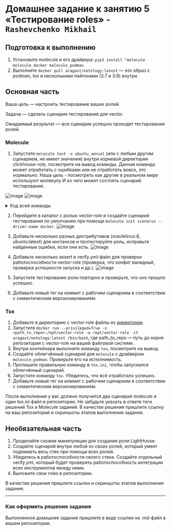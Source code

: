 # Домашнее задание к занятию 5 «Тестирование roles» - `Rashevchenko Mikhail`

## Подготовка к выполнению

1. Установите molecule и его драйвера: `pip3 install "molecule molecule_docker molecule_podman`.
2. Выполните `docker pull aragast/netology:latest` —  это образ с podman, tox и несколькими пайтонами (3.7 и 3.9) внутри.

## Основная часть

Ваша цель — настроить тестирование ваших ролей. 

Задача — сделать сценарии тестирования для vector. 

Ожидаемый результат — все сценарии успешно проходят тестирование ролей.

### Molecule

1. Запустите  `molecule test -s ubuntu_xenial` (или с любым другим сценарием, не имеет значения) внутри корневой директории clickhouse-role, посмотрите на вывод команды. Данная команда может отработать с ошибками или не отработать вовсе, это нормально. Наша цель - посмотреть как другие в реальном мире используют молекулу И из чего может состоять сценарий тестирования.

![image](https://github.com/mrashevchenko/gitlab-hw/assets/100411467/ca245e20-df5a-4522-9320-4410094b0947)
![image](https://github.com/mrashevchenko/gitlab-hw/assets/100411467/2e143789-6cd0-4e89-9294-896f67915421)

<details><summary>Код всей команды </summary>

```
root@netology:~/mnt-homeworks/08-ansible-02-playbook/playbook/roles/clickhouse# molecule test -s centos_7
Failed to load driver entry point Traceback (most recent call last):
  File "/usr/local/lib/python3.9/dist-packages/molecule/api.py", line 45, in drivers
    pm.load_setuptools_entrypoints("molecule.driver")
  File "/usr/local/lib/python3.9/dist-packages/pluggy/manager.py", line 299, in load_setuptools_entrypoints
    plugin = ep.load()
  File "/usr/lib/python3.9/importlib/metadata.py", line 77, in load
    module = import_module(match.group('module'))
  File "/usr/lib/python3.9/importlib/__init__.py", line 127, in import_module
    return _bootstrap._gcd_import(name[level:], package, level)
  File "<frozen importlib._bootstrap>", line 1030, in _gcd_import
  File "<frozen importlib._bootstrap>", line 1007, in _find_and_load
  File "<frozen importlib._bootstrap>", line 986, in _find_and_load_unlocked
  File "<frozen importlib._bootstrap>", line 680, in _load_unlocked
  File "<frozen importlib._bootstrap_external>", line 790, in exec_module
  File "<frozen importlib._bootstrap>", line 228, in _call_with_frames_removed
  File "/usr/local/lib/python3.9/dist-packages/molecule_podman/driver.py", line 31, in <module>
    from molecule.api import Driver, MoleculeRuntimeWarning
ImportError: cannot import name 'MoleculeRuntimeWarning' from 'molecule.api' (/usr/local/lib/python3.9/dist-packages/molecule/api.py)

ERROR    Failed to load driver entry point Traceback (most recent call last):
  File "/usr/local/lib/python3.9/dist-packages/molecule/api.py", line 45, in drivers
    pm.load_setuptools_entrypoints("molecule.driver")
  File "/usr/local/lib/python3.9/dist-packages/pluggy/manager.py", line 299, in load_setuptools_entrypoints
    plugin = ep.load()
  File "/usr/lib/python3.9/importlib/metadata.py", line 77, in load
    module = import_module(match.group('module'))
  File "/usr/lib/python3.9/importlib/__init__.py", line 127, in import_module
    return _bootstrap._gcd_import(name, package, level)
  File "<frozen importlib._bootstrap>", line 1030, in _gcd_import
  File "<frozen importlib._bootstrap>", line 1007, in _find_and_load
  File "<frozen importlib._bootstrap>", line 986, in _find_and_load_unlocked
  File "<frozen importlib._bootstrap>", line 680, in _load_unlocked
  File "<frozen importlib._bootstrap_external>", line 790, in exec_module
  File "<frozen importlib._bootstrap>", line 228, in _call_with_frames_removed
  File "/usr/local/lib/python3.9/dist-packages/molecule_podman/driver.py", line 31, in <module>
    from molecule.api import Driver, MoleculeRuntimeWarning
ImportError: cannot import name 'MoleculeRuntimeWarning' from 'molecule.api' (/usr/local/lib/python3.9/dist-packages/molecule/api.py)

INFO     centos_7 scenario test matrix: dependency, lint, cleanup, destroy, syntax, create, prepare, converge, idempotence, side_effect, verify, cleanup, destroy
INFO     Performing prerun...
INFO     Guessed /root/mnt-homeworks as project root directory
INFO     Using /root/.cache/ansible-lint/3462b2/roles/alexeysetevoi.clickhouse symlink to current repository in order to enable Ansible to find the role using its expected full name.
INFO     Added ANSIBLE_ROLES_PATH=~/.ansible/roles:/usr/share/ansible/roles:/etc/ansible/roles:/root/.cache/ansible-lint/3462b2/roles
INFO     Inventory /root/mnt-homeworks/08-ansible-02-playbook/playbook/roles/clickhouse/molecule/centos_7/../resources/inventory/hosts.yml linked to /root/.cache/molecule/clickhouse/centos_7/inventory/hosts
INFO     Inventory /root/mnt-homeworks/08-ansible-02-playbook/playbook/roles/clickhouse/molecule/centos_7/../resources/inventory/group_vars/ linked to /root/.cache/molecule/clickhouse/centos_7/inventory/group_vars
INFO     Inventory /root/mnt-homeworks/08-ansible-02-playbook/playbook/roles/clickhouse/molecule/centos_7/../resources/inventory/host_vars/ linked to /root/.cache/molecule/clickhouse/centos_7/inventory/host_vars
INFO     Running centos_7 > dependency
WARNING  Skipping, missing the requirements file.
WARNING  Skipping, missing the requirements file.
INFO     Inventory /root/mnt-homeworks/08-ansible-02-playbook/playbook/roles/clickhouse/molecule/centos_7/../resources/inventory/hosts.yml linked to /root/.cache/molecule/clickhouse/centos_7/inventory/hosts
INFO     Inventory /root/mnt-homeworks/08-ansible-02-playbook/playbook/roles/clickhouse/molecule/centos_7/../resources/inventory/group_vars/ linked to /root/.cache/molecule/clickhouse/centos_7/inventory/group_vars
INFO     Inventory /root/mnt-homeworks/08-ansible-02-playbook/playbook/roles/clickhouse/molecule/centos_7/../resources/inventory/host_vars/ linked to /root/.cache/molecule/clickhouse/centos_7/inventory/host_vars
INFO     Running centos_7 > lint
COMMAND: yamllint .
ansible-lint
flake8

WARNING: PATH altered to include /usr/bin
WARNING  Loading custom .yamllint config file, this extends our internal yamllint config.
an AnsibleCollectionFinder has not been installed in this process
INFO     Inventory /root/mnt-homeworks/08-ansible-02-playbook/playbook/roles/clickhouse/molecule/centos_7/../resources/inventory/hosts.yml linked to /root/.cache/molecule/clickhouse/centos_7/inventory/hosts
INFO     Inventory /root/mnt-homeworks/08-ansible-02-playbook/playbook/roles/clickhouse/molecule/centos_7/../resources/inventory/group_vars/ linked to /root/.cache/molecule/clickhouse/centos_7/inventory/group_vars
INFO     Inventory /root/mnt-homeworks/08-ansible-02-playbook/playbook/roles/clickhouse/molecule/centos_7/../resources/inventory/host_vars/ linked to /root/.cache/molecule/clickhouse/centos_7/inventory/host_vars
INFO     Running centos_7 > cleanup
WARNING  Skipping, cleanup playbook not configured.
INFO     Inventory /root/mnt-homeworks/08-ansible-02-playbook/playbook/roles/clickhouse/molecule/centos_7/../resources/inventory/hosts.yml linked to /root/.cache/molecule/clickhouse/centos_7/inventory/hosts
INFO     Inventory /root/mnt-homeworks/08-ansible-02-playbook/playbook/roles/clickhouse/molecule/centos_7/../resources/inventory/group_vars/ linked to /root/.cache/molecule/clickhouse/centos_7/inventory/group_vars
INFO     Inventory /root/mnt-homeworks/08-ansible-02-playbook/playbook/roles/clickhouse/molecule/centos_7/../resources/inventory/host_vars/ linked to /root/.cache/molecule/clickhouse/centos_7/inventory/host_vars
INFO     Running centos_7 > destroy
INFO     Sanity checks: 'docker'

PLAY [Destroy] *****************************************************************

TASK [Destroy molecule instance(s)] ********************************************
changed: [localhost] => (item=centos_7)

TASK [Wait for instance(s) deletion to complete] *******************************
ok: [localhost] => (item=centos_7)

TASK [Delete docker networks(s)] ***********************************************
skipping: [localhost]

PLAY RECAP *********************************************************************
localhost                  : ok=2    changed=1    unreachable=0    failed=0    skipped=1    rescued=0    ignored=0

INFO     Inventory /root/mnt-homeworks/08-ansible-02-playbook/playbook/roles/clickhouse/molecule/centos_7/../resources/inventory/hosts.yml linked to /root/.cache/molecule/clickhouse/centos_7/inventory/hosts
INFO     Inventory /root/mnt-homeworks/08-ansible-02-playbook/playbook/roles/clickhouse/molecule/centos_7/../resources/inventory/group_vars/ linked to /root/.cache/molecule/clickhouse/centos_7/inventory/group_vars
INFO     Inventory /root/mnt-homeworks/08-ansible-02-playbook/playbook/roles/clickhouse/molecule/centos_7/../resources/inventory/host_vars/ linked to /root/.cache/molecule/clickhouse/centos_7/inventory/host_vars
INFO     Running centos_7 > syntax

playbook: /root/mnt-homeworks/08-ansible-02-playbook/playbook/roles/clickhouse/molecule/resources/playbooks/converge.yml
INFO     Inventory /root/mnt-homeworks/08-ansible-02-playbook/playbook/roles/clickhouse/molecule/centos_7/../resources/inventory/hosts.yml linked to /root/.cache/molecule/clickhouse/centos_7/inventory/hosts
INFO     Inventory /root/mnt-homeworks/08-ansible-02-playbook/playbook/roles/clickhouse/molecule/centos_7/../resources/inventory/group_vars/ linked to /root/.cache/molecule/clickhouse/centos_7/inventory/group_vars
INFO     Inventory /root/mnt-homeworks/08-ansible-02-playbook/playbook/roles/clickhouse/molecule/centos_7/../resources/inventory/host_vars/ linked to /root/.cache/molecule/clickhouse/centos_7/inventory/host_vars
INFO     Running centos_7 > create

PLAY [Create] ******************************************************************

TASK [Log into a Docker registry] **********************************************
skipping: [localhost] => (item=None) 
skipping: [localhost]

TASK [Check presence of custom Dockerfiles] ************************************
ok: [localhost] => (item={'capabilities': ['SYS_ADMIN'], 'command': '/usr/sbin/init', 'dockerfile': '../resources/Dockerfile.j2', 'env': {'ANSIBLE_USER': 'ansible', 'DEPLOY_GROUP': 'deployer', 'SUDO_GROUP': 'wheel', 'container': 'docker'}, 'image': 'centos:7', 'name': 'centos_7', 'privileged': True, 'tmpfs': ['/run', '/tmp'], 'volumes': ['/sys/fs/cgroup:/sys/fs/cgroup']})

TASK [Create Dockerfiles from image names] *************************************
changed: [localhost] => (item={'capabilities': ['SYS_ADMIN'], 'command': '/usr/sbin/init', 'dockerfile': '../resources/Dockerfile.j2', 'env': {'ANSIBLE_USER': 'ansible', 'DEPLOY_GROUP': 'deployer', 'SUDO_GROUP': 'wheel', 'container': 'docker'}, 'image': 'centos:7', 'name': 'centos_7', 'privileged': True, 'tmpfs': ['/run', '/tmp'], 'volumes': ['/sys/fs/cgroup:/sys/fs/cgroup']})

TASK [Discover local Docker images] ********************************************
ok: [localhost] => (item={'diff': [], 'dest': '/root/.cache/molecule/clickhouse/centos_7/Dockerfile_centos_7', 'src': '/root/.ansible/tmp/ansible-tmp-1706635119.1286633-21633-247585607419737/source', 'md5sum': 'e90d08cd34f49a5f8a41a07de1348618', 'checksum': '4b70768619482424811f2977aa277a5acf2b13a1', 'changed': True, 'uid': 0, 'gid': 0, 'owner': 'root', 'group': 'root', 'mode': '0600', 'state': 'file', 'size': 2199, 'invocation': {'module_args': {'src': '/root/.ansible/tmp/ansible-tmp-1706635119.1286633-21633-247585607419737/source', 'dest': '/root/.cache/molecule/clickhouse/centos_7/Dockerfile_centos_7', 'mode': '0600', 'follow': False, '_original_basename': 'Dockerfile.j2', 'checksum': '4b70768619482424811f2977aa277a5acf2b13a1', 'backup': False, 'force': True, 'unsafe_writes': False, 'content': None, 'validate': None, 'directory_mode': None, 'remote_src': None, 'local_follow': None, 'owner': None, 'group': None, 'seuser': None, 'serole': None, 'selevel': None, 'setype': None, 'attributes': None}}, 'failed': False, 'item': {'capabilities': ['SYS_ADMIN'], 'command': '/usr/sbin/init', 'dockerfile': '../resources/Dockerfile.j2', 'env': {'ANSIBLE_USER': 'ansible', 'DEPLOY_GROUP': 'deployer', 'SUDO_GROUP': 'wheel', 'container': 'docker'}, 'image': 'centos:7', 'name': 'centos_7', 'privileged': True, 'tmpfs': ['/run', '/tmp'], 'volumes': ['/sys/fs/cgroup:/sys/fs/cgroup']}, 'ansible_loop_var': 'item', 'i': 0, 'ansible_index_var': 'i'})

TASK [Build an Ansible compatible image (new)] *********************************
ok: [localhost] => (item=molecule_local/centos:7)

TASK [Create docker network(s)] ************************************************
skipping: [localhost]

TASK [Determine the CMD directives] ********************************************
ok: [localhost] => (item={'capabilities': ['SYS_ADMIN'], 'command': '/usr/sbin/init', 'dockerfile': '../resources/Dockerfile.j2', 'env': {'ANSIBLE_USER': 'ansible', 'DEPLOY_GROUP': 'deployer', 'SUDO_GROUP': 'wheel', 'container': 'docker'}, 'image': 'centos:7', 'name': 'centos_7', 'privileged': True, 'tmpfs': ['/run', '/tmp'], 'volumes': ['/sys/fs/cgroup:/sys/fs/cgroup']})

TASK [Create molecule instance(s)] *********************************************
changed: [localhost] => (item=centos_7)

TASK [Wait for instance(s) creation to complete] *******************************
FAILED - RETRYING: [localhost]: Wait for instance(s) creation to complete (300 retries left).
changed: [localhost] => (item={'failed': 0, 'started': 1, 'finished': 0, 'ansible_job_id': 'j688594233367.21765', 'results_file': '/root/.ansible_async/j688594233367.21765', 'changed': True, 'item': {'capabilities': ['SYS_ADMIN'], 'command': '/usr/sbin/init', 'dockerfile': '../resources/Dockerfile.j2', 'env': {'ANSIBLE_USER': 'ansible', 'DEPLOY_GROUP': 'deployer', 'SUDO_GROUP': 'wheel', 'container': 'docker'}, 'image': 'centos:7', 'name': 'centos_7', 'privileged': True, 'tmpfs': ['/run', '/tmp'], 'volumes': ['/sys/fs/cgroup:/sys/fs/cgroup']}, 'ansible_loop_var': 'item'})

PLAY RECAP *********************************************************************
localhost                  : ok=7    changed=3    unreachable=0    failed=0    skipped=2    rescued=0    ignored=0

INFO     Inventory /root/mnt-homeworks/08-ansible-02-playbook/playbook/roles/clickhouse/molecule/centos_7/../resources/inventory/hosts.yml linked to /root/.cache/molecule/clickhouse/centos_7/inventory/hosts
INFO     Inventory /root/mnt-homeworks/08-ansible-02-playbook/playbook/roles/clickhouse/molecule/centos_7/../resources/inventory/group_vars/ linked to /root/.cache/molecule/clickhouse/centos_7/inventory/group_vars
INFO     Inventory /root/mnt-homeworks/08-ansible-02-playbook/playbook/roles/clickhouse/molecule/centos_7/../resources/inventory/host_vars/ linked to /root/.cache/molecule/clickhouse/centos_7/inventory/host_vars
INFO     Running centos_7 > prepare
WARNING  Skipping, prepare playbook not configured.
INFO     Inventory /root/mnt-homeworks/08-ansible-02-playbook/playbook/roles/clickhouse/molecule/centos_7/../resources/inventory/hosts.yml linked to /root/.cache/molecule/clickhouse/centos_7/inventory/hosts
INFO     Inventory /root/mnt-homeworks/08-ansible-02-playbook/playbook/roles/clickhouse/molecule/centos_7/../resources/inventory/group_vars/ linked to /root/.cache/molecule/clickhouse/centos_7/inventory/group_vars
INFO     Inventory /root/mnt-homeworks/08-ansible-02-playbook/playbook/roles/clickhouse/molecule/centos_7/../resources/inventory/host_vars/ linked to /root/.cache/molecule/clickhouse/centos_7/inventory/host_vars
INFO     Running centos_7 > converge

PLAY [Converge] ****************************************************************

TASK [Gathering Facts] *********************************************************
ok: [centos_7]

TASK [Apply Clickhouse Role] ***************************************************

TASK [clickhouse : Include OS Family Specific Variables] ***********************
ok: [centos_7]

TASK [clickhouse : include_tasks] **********************************************
included: /root/mnt-homeworks/08-ansible-02-playbook/playbook/roles/clickhouse/tasks/precheck.yml for centos_7

TASK [clickhouse : Requirements check | Checking sse4_2 support] ***************
ok: [centos_7]

TASK [clickhouse : Requirements check | Not supported distribution && release] ***
skipping: [centos_7]

TASK [clickhouse : include_tasks] **********************************************
included: /root/mnt-homeworks/08-ansible-02-playbook/playbook/roles/clickhouse/tasks/params.yml for centos_7

TASK [clickhouse : Set clickhouse_service_enable] ******************************
ok: [centos_7]

TASK [clickhouse : Set clickhouse_service_ensure] ******************************
ok: [centos_7]

TASK [clickhouse : include_tasks] **********************************************
included: /root/mnt-homeworks/08-ansible-02-playbook/playbook/roles/clickhouse/tasks/install/yum.yml for centos_7

TASK [clickhouse : Install by YUM | Ensure clickhouse repo GPG key imported] ***
fatal: [centos_7]: FAILED! => {"changed": false, "msg": "failed to fetch key at https://repo.clickhouse.tech//CLICKHOUSE-KEY.GPG , error was: HTTP Error 530: "}

PLAY RECAP *********************************************************************
centos_7                   : ok=8    changed=0    unreachable=0    failed=1    skipped=1    rescued=0    ignored=0

CRITICAL Ansible return code was 2, command was: ['ansible-playbook', '-D', '--inventory', '/root/.cache/molecule/clickhouse/centos_7/inventory', '--skip-tags', 'molecule-notest,notest', '/root/mnt-homeworks/08-ansible-02-playbook/playbook/roles/clickhouse/molecule/resources/playbooks/converge.yml']
WARNING  An error occurred during the test sequence action: 'converge'. Cleaning up.
INFO     Inventory /root/mnt-homeworks/08-ansible-02-playbook/playbook/roles/clickhouse/molecule/centos_7/../resources/inventory/hosts.yml linked to /root/.cache/molecule/clickhouse/centos_7/inventory/hosts
INFO     Inventory /root/mnt-homeworks/08-ansible-02-playbook/playbook/roles/clickhouse/molecule/centos_7/../resources/inventory/group_vars/ linked to /root/.cache/molecule/clickhouse/centos_7/inventory/group_vars
INFO     Inventory /root/mnt-homeworks/08-ansible-02-playbook/playbook/roles/clickhouse/molecule/centos_7/../resources/inventory/host_vars/ linked to /root/.cache/molecule/clickhouse/centos_7/inventory/host_vars
INFO     Running centos_7 > cleanup
WARNING  Skipping, cleanup playbook not configured.
INFO     Inventory /root/mnt-homeworks/08-ansible-02-playbook/playbook/roles/clickhouse/molecule/centos_7/../resources/inventory/hosts.yml linked to /root/.cache/molecule/clickhouse/centos_7/inventory/hosts
INFO     Inventory /root/mnt-homeworks/08-ansible-02-playbook/playbook/roles/clickhouse/molecule/centos_7/../resources/inventory/group_vars/ linked to /root/.cache/molecule/clickhouse/centos_7/inventory/group_vars
INFO     Inventory /root/mnt-homeworks/08-ansible-02-playbook/playbook/roles/clickhouse/molecule/centos_7/../resources/inventory/host_vars/ linked to /root/.cache/molecule/clickhouse/centos_7/inventory/host_vars
INFO     Running centos_7 > destroy

PLAY [Destroy] *****************************************************************

TASK [Destroy molecule instance(s)] ********************************************
changed: [localhost] => (item=centos_7)

TASK [Wait for instance(s) deletion to complete] *******************************
FAILED - RETRYING: [localhost]: Wait for instance(s) deletion to complete (300 retries left).
changed: [localhost] => (item=centos_7)

TASK [Delete docker networks(s)] ***********************************************
skipping: [localhost]

PLAY RECAP *********************************************************************
localhost                  : ok=2    changed=2    unreachable=0    failed=0    skipped=1    rescued=0    ignored=0

INFO     Pruning extra files from scenario ephemeral directory

```
</details>

2. Перейдите в каталог с ролью vector-role и создайте сценарий тестирования по умолчанию при помощи `molecule init scenario --driver-name docker`.
![image](https://github.com/mrashevchenko/gitlab-hw/assets/100411467/dc54a83e-b17f-4ff3-9f40-f83ebcb0c4df)

3. Добавьте несколько разных дистрибутивов (oraclelinux:8, ubuntu:latest) для инстансов и протестируйте роль, исправьте найденные ошибки, если они есть.
![image](https://github.com/mrashevchenko/gitlab-hw/assets/100411467/a7fd1e19-4019-4d80-b002-2bada933b3e1)

4. Добавьте несколько assert в verify.yml-файл для  проверки работоспособности vector-role (проверка, что конфиг валидный, проверка успешности запуска и др.).
![image](https://github.com/mrashevchenko/gitlab-hw/assets/100411467/a6b4b506-1b8a-4bd1-926f-d5fe773c65cc)

5. Запустите тестирование роли повторно и проверьте, что оно прошло успешно.
5. Добавьте новый тег на коммит с рабочим сценарием в соответствии с семантическим версионированием.

### Tox

1. Добавьте в директорию с vector-role файлы из [директории](./example).
2. Запустите `docker run --privileged=True -v <path_to_repo>:/opt/vector-role -w /opt/vector-role -it aragast/netology:latest /bin/bash`, где path_to_repo — путь до корня репозитория с vector-role на вашей файловой системе.
3. Внутри контейнера выполните команду `tox`, посмотрите на вывод.
5. Создайте облегчённый сценарий для `molecule` с драйвером `molecule_podman`. Проверьте его на исполнимость.
6. Пропишите правильную команду в `tox.ini`, чтобы запускался облегчённый сценарий.
8. Запустите команду `tox`. Убедитесь, что всё отработало успешно.
9. Добавьте новый тег на коммит с рабочим сценарием в соответствии с семантическим версионированием.

После выполнения у вас должно получится два сценария molecule и один tox.ini файл в репозитории. Не забудьте указать в ответе теги решений Tox и Molecule заданий. В качестве решения пришлите ссылку на  ваш репозиторий и скриншоты этапов выполнения задания. 

## Необязательная часть

1. Проделайте схожие манипуляции для создания роли LightHouse.
2. Создайте сценарий внутри любой из своих ролей, который умеет поднимать весь стек при помощи всех ролей.
3. Убедитесь в работоспособности своего стека. Создайте отдельный verify.yml, который будет проверять работоспособность интеграции всех инструментов между ними.
4. Выложите свои roles в репозитории.

В качестве решения пришлите ссылки и скриншоты этапов выполнения задания.

---

### Как оформить решение задания

Выполненное домашнее задание пришлите в виде ссылки на .md-файл в вашем репозитории.
